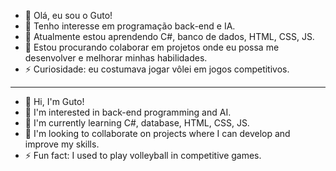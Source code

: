 - 👋 Olá, eu sou o Guto!
- 👀 Tenho interesse em programação back-end e IA.
- 🌱 Atualmente estou aprendendo C#, banco de dados, HTML, CSS, JS.
- 💞️ Estou procurando colaborar em projetos onde eu possa me desenvolver e melhorar minhas habilidades.
- ⚡ Curiosidade: eu costumava jogar vôlei em jogos competitivos.

---

- 👋 Hi, I'm Guto!
- 👀 I'm interested in back-end programming and AI.
- 🌱 I'm currently learning C#, database, HTML, CSS, JS.
- 💞️ I'm looking to collaborate on projects where I can develop and improve my skills.
- ⚡ Fun fact: I used to play volleyball in competitive games.
